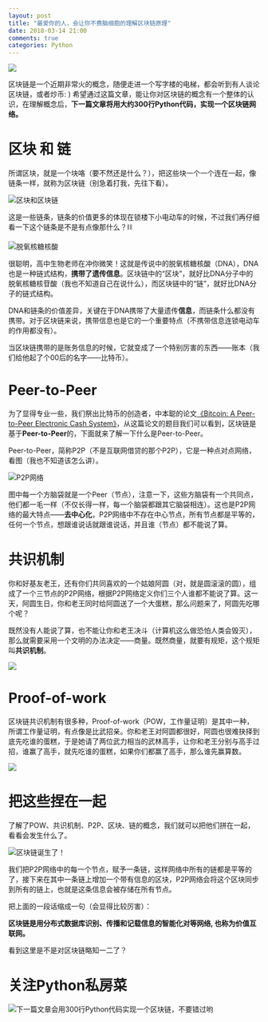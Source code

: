 ```yaml
---
layout: post
title: "最爱你的人，会让你不费脑细胞的理解区块链原理"
date: 2018-03-14 21:00
comments: true
categories: Python
---
```


![](/upload/20180314_01.png)

区块链是一个近期非常火的概念，随便走进一个写字楼的电梯，都会听到有人谈论区块链，或者炒币: ) 希望通过这篇文章，能让你对区块链的概念有一个整体的认识，在理解概念后，**下一篇文章将用大约300行Python代码，实现一个区块链网络。**

# 区块 和 链

所谓区块，就是一个块咯（要不然还是什么？），把这些块一个一个连在一起，像链条一样，就称为区块链（别急着打我，先往下看）。

![区块和区块链](/upload/20180314_02.jpg)

这是一些链条，链条的价值更多的体现在锁楼下小电动车的时候，不过我们再仔细看一下这个链条是不是有点像那什么？⛓

![脱氧核糖核酸](/upload/20180314_03.gif)

很聪明，高中生物老师在冲你微笑！这就是传说中的脱氧核糖核酸（DNA），DNA也是一种链式结构，**携带了遗传信息**。区块链中的“区块”，就好比DNA分子中的脱氧核糖核苷酸（我也不知道自己在说什么），而区块链中的“链”，就好比DNA分子的链式结构。

DNA和链条的价值差异，关键在于DNA携带了大量遗传**信息**，而链条什么都没有携带。对于区块链来说，携带信息也是它的一个重要特点（不携带信息连锁电动车的作用都没有）。

当区块链携带的是账务信息的时候，它就变成了一个特别厉害的东西——账本（我们给他起了个00后的名字——比特币）。

# Peer-to-Peer

为了显得专业一些，我们祭出比特币的创造者，中本聪的论文[《Bitcoin: A Peer-to-Peer Electronic Cash System》](https://bitcoin.org/bitcoin.pdf)，从这篇论文的题目我们可以看到，区块链是基于**Peer-to-Peer**的，下面就来了解一下什么是Peer-to-Peer。

Peer-to-Peer，简称P2P（不是互联网借贷的那个P2P），它是一种点对点网络，看图（我也不知道该怎么讲）。

![P2P网络](/upload/20180314_04.jpg)

图中每一个方脑袋就是一个Peer（节点），注意一下，这些方脑袋有一个共同点，他们都一毛一样（不仅长得一样，每一个脑袋都跟其它脑袋相连）。这也是P2P网络的最大特点——**去中心化**，P2P网络中不存在中心节点，所有节点都是平等的，任何一个节点，想跟谁说话就跟谁说话，并且谁（节点）都不能说了算。

# 共识机制

你和好基友老王，还有你们共同喜欢的一个姑娘阿圆（对，就是圆滚滚的圆），组成了一个三节点的P2P网络，根据P2P网络定义你们三个人谁都不能说了算。这一天，阿圆生日，你和老王同时给阿圆送了一个大蛋糕，那么问题来了，阿圆先吃哪个呢？

既然没有人能说了算，也不能让你和老王决斗（计算机这么做恐怕人类会毁灭），那么就需要采用一个文明的办法决定——商量。既然商量，就要有规矩，这个规矩叫**共识机制**。

![](/upload/20180314_05.png)

# Proof-of-work

区块链共识机制有很多种，Proof-of-work（POW，工作量证明）是其中一种，所谓工作量证明，有点像是比武招亲。你和老王对阿圆都很好，阿圆也很难抉择到底先吃谁的蛋糕，于是她请了两位武力相当的武林高手，让你和老王分别与高手过招，谁赢了高手，就先吃谁的蛋糕，如果你们都赢了高手，那么谁先赢算数。

![](/upload/20180314_06.jpg)

# 把这些捏在一起

了解了POW、共识机制、P2P、区块、链的概念，我们就可以把他们拼在一起，看看会发生什么了。

![区块链诞生了！](/upload/20180314_07.jpeg)

我们把P2P网络中的每一个节点，赋予一条链，这样网络中所有的链都是平等的了，接下来在其中一条链上增加一个带有信息的区块，P2P网络会将这个区块同步到所有的链上，也就是这条信息会被存储在所有节点。

把上面的一段话缩成一句（会显得比较厉害）：

**区块链是用分布式数据库识别、传播和记载信息的智能化对等网络, 也称为价值互联网。**

看到这里是不是对区块链略知一二了？

# 关注Python私房菜

![下一篇文章会用300行Python代码实现一个区块链，不要错过哟](/upload/wechat-qrcode.jpg)
